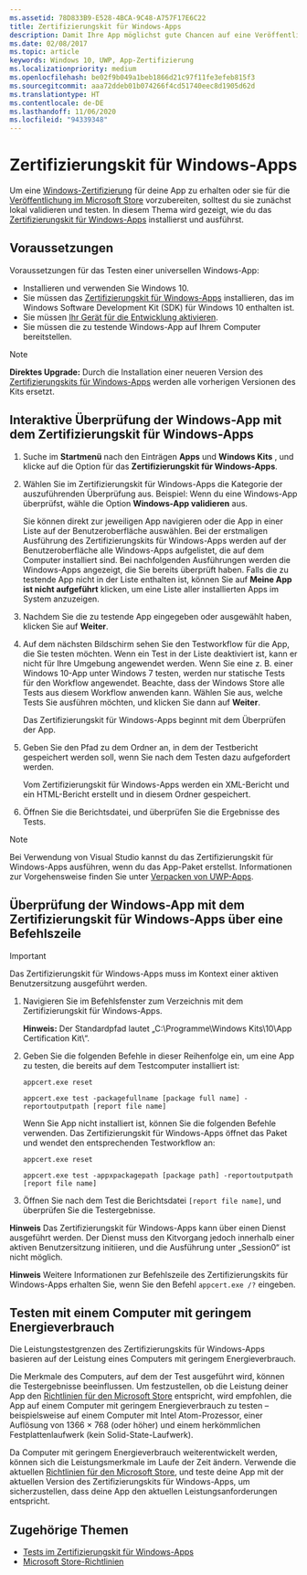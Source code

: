 ```yaml
---
ms.assetid: 78D833B9-E528-4BCA-9C48-A757F17E6C22
title: Zertifizierungskit für Windows-Apps
description: Damit Ihre App möglichst gute Chancen auf eine Veröffentlichung im Microsoft Store oder auf eine Windows-Zertifizierung hat, sollten Sie sie auf Ihrem Computer überprüfen und testen, bevor Sie sie zur Zertifizierung übermitteln. In diesem Thema wird erläutert, wie Sie das Zertifizierungskit für Windows-Apps installieren und ausführen.
ms.date: 02/08/2017
ms.topic: article
keywords: Windows 10, UWP, App-Zertifizierung
ms.localizationpriority: medium
ms.openlocfilehash: be02f9b049a1beb1866d21c97f11fe3efeb815f3
ms.sourcegitcommit: aaa72ddeb01b074266f4cd51740eec8d1905d62d
ms.translationtype: HT
ms.contentlocale: de-DE
ms.lasthandoff: 11/06/2020
ms.locfileid: "94339348"
---
```

# <a name="windows-app-certification-kit"></a>Zertifizierungskit für Windows-Apps

Um eine [Windows-Zertifizierung](/windows/win32/win_cert/windows-certification-portal) für deine App zu erhalten oder sie für die [Veröffentlichung im Microsoft Store](../publish/app-submissions.md) vorzubereiten, solltest du sie zunächst lokal validieren und testen. In diesem Thema wird gezeigt, wie du das [Zertifizierungskit für Windows-Apps](https://developer.microsoft.com/windows/develop/app-certification-kit) installierst und ausführst.

## <a name="prerequisites"></a>Voraussetzungen

Voraussetzungen für das Testen einer universellen Windows-App:

- Installieren und verwenden Sie Windows 10.
- Sie müssen das [Zertifizierungskit für Windows-Apps](https://developer.microsoft.com/windows/downloads/app-certification-kit/) installieren, das im Windows Software Development Kit (SDK) für Windows 10 enthalten ist.
- Sie müssen [Ihr Gerät für die Entwicklung aktivieren](/windows/apps/get-started/enable-your-device-for-development).
- Sie müssen die zu testende Windows-App auf Ihrem Computer bereitstellen.

> [!NOTE]
> **Direktes Upgrade:** Durch die Installation einer neueren Version des [Zertifizierungskits für Windows-Apps](https://developer.microsoft.com/windows/develop/app-certification-kit) werden alle vorherigen Versionen des Kits ersetzt.

## <a name="validate-your-windows-app-using-the-windows-app-certification-kit-interactively"></a>Interaktive Überprüfung der Windows-App mit dem Zertifizierungskit für Windows-Apps

1. Suche im **Startmenü** nach den Einträgen **Apps** und **Windows Kits** , und klicke auf die Option für das **Zertifizierungskit für Windows-Apps**.

2. Wählen Sie im Zertifizierungskit für Windows-Apps die Kategorie der auszuführenden Überprüfung aus. Beispiel: Wenn du eine Windows-App überprüfst, wähle die Option **Windows-App validieren** aus.

    Sie können direkt zur jeweiligen App navigieren oder die App in einer Liste auf der Benutzeroberfläche auswählen. Bei der erstmaligen Ausführung des Zertifizierungskits für Windows-Apps werden auf der Benutzeroberfläche alle Windows-Apps aufgelistet, die auf dem Computer installiert sind. Bei nachfolgenden Ausführungen werden die Windows-Apps angezeigt, die Sie bereits überprüft haben. Falls die zu testende App nicht in der Liste enthalten ist, können Sie auf **Meine App ist nicht aufgeführt** klicken, um eine Liste aller installierten Apps im System anzuzeigen.

3. Nachdem Sie die zu testende App eingegeben oder ausgewählt haben, klicken Sie auf **Weiter**.

4. Auf dem nächsten Bildschirm sehen Sie den Testworkflow für die App, die Sie testen möchten. Wenn ein Test in der Liste deaktiviert ist, kann er nicht für Ihre Umgebung angewendet werden. Wenn Sie eine z. B. einer Windows 10-App unter Windows 7 testen, werden nur statische Tests für den Workflow angewendet. Beachte, dass der Windows Store alle Tests aus diesem Workflow anwenden kann. Wählen Sie aus, welche Tests Sie ausführen möchten, und klicken Sie dann auf **Weiter**.

    Das Zertifizierungskit für Windows-Apps beginnt mit dem Überprüfen der App.

5. Geben Sie den Pfad zu dem Ordner an, in dem der Testbericht gespeichert werden soll, wenn Sie nach dem Testen dazu aufgefordert werden.

    Vom Zertifizierungskit für Windows-Apps werden ein XML-Bericht und ein HTML-Bericht erstellt und in diesem Ordner gespeichert.

6. Öffnen Sie die Berichtsdatei, und überprüfen Sie die Ergebnisse des Tests.

> [!NOTE]
> Bei Verwendung von Visual Studio kannst du das Zertifizierungskit für Windows-Apps ausführen, wenn du das App-Paket erstellst. Informationen zur Vorgehensweise finden Sie unter [Verpacken von UWP-Apps](/windows/msix/package/packaging-uwp-apps).

## <a name="validate-your-windows-app-using-the-windows-app-certification-kit-from-a-command-line"></a>Überprüfung der Windows-App mit dem Zertifizierungskit für Windows-Apps über eine Befehlszeile

> [!IMPORTANT]
> Das Zertifizierungskit für Windows-Apps muss im Kontext einer aktiven Benutzersitzung ausgeführt werden.

1. Navigieren Sie im Befehlsfenster zum Verzeichnis mit dem Zertifizierungskit für Windows-Apps.

    **Hinweis:** Der Standardpfad lautet „C:\\Programme\\Windows Kits\\10\\App Certification Kit\\“.

2. Geben Sie die folgenden Befehle in dieser Reihenfolge ein, um eine App zu testen, die bereits auf dem Testcomputer installiert ist:

    `appcert.exe reset`

    `appcert.exe test -packagefullname [package full name] -reportoutputpath [report file name]`

    Wenn Sie App nicht installiert ist, können Sie die folgenden Befehle verwenden. Das Zertifizierungskit für Windows-Apps öffnet das Paket und wendet den entsprechenden Testworkflow an:

    `appcert.exe reset`

    `appcert.exe test -appxpackagepath [package path] -reportoutputpath [report file name]`

3. Öffnen Sie nach dem Test die Berichtsdatei `[report file name]`, und überprüfen Sie die Testergebnisse.

**Hinweis** Das Zertifizierungskit für Windows-Apps kann über einen Dienst ausgeführt werden. Der Dienst muss den Kitvorgang jedoch innerhalb einer aktiven Benutzersitzung initiieren, und die Ausführung unter „Session0“ ist nicht möglich.

**Hinweis** Weitere Informationen zur Befehlszeile des Zertifizierungskits für Windows-Apps erhalten Sie, wenn Sie den Befehl `appcert.exe /?` eingeben.

## <a name="testing-with-a-low-power-computer"></a>Testen mit einem Computer mit geringem Energieverbrauch

Die Leistungstestgrenzen des Zertifizierungskits für Windows-Apps basieren auf der Leistung eines Computers mit geringem Energieverbrauch.

Die Merkmale des Computers, auf dem der Test ausgeführt wird, können die Testergebnisse beeinflussen. Um festzustellen, ob die Leistung deiner App den [Richtlinien für den Microsoft Store](/legal/windows/agreements/store-policies) entspricht, wird empfohlen, die App auf einem Computer mit geringem Energieverbrauch zu testen – beispielsweise auf einem Computer mit Intel Atom-Prozessor, einer Auflösung von 1366 × 768 (oder höher) und einem herkömmlichen Festplattenlaufwerk (kein Solid-State-Laufwerk).

Da Computer mit geringem Energieverbrauch weiterentwickelt werden, können sich die Leistungsmerkmale im Laufe der Zeit ändern. Verwende die aktuellen [Richtlinien für den Microsoft Store](/legal/windows/agreements/store-policies), und teste deine App mit der aktuellen Version des Zertifizierungskits für Windows-Apps, um sicherzustellen, dass deine App den aktuellen Leistungsanforderungen entspricht.

## <a name="related-topics"></a>Zugehörige Themen

- [Tests im Zertifizierungskit für Windows-Apps](windows-app-certification-kit-tests.md)
- [Microsoft Store-Richtlinien](/legal/windows/agreements/store-policies)